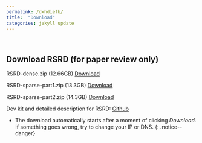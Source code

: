 ```yaml
---
permalink: /dxhdiefb/
title:  "Download"
categories: jekyll update
---
```

<br>


## Download RSRD (for paper review only)

RSRD-dense.zip (12.66GB) [Download](https://figshare.com/ndownloader/files/42280992)

RSRD-sparse-part1.zip (13.3GB) [Download](https://figshare.com/ndownloader/files/42281073)

RSRD-sparse-part2.zip (14.3GB) [Download](https://figshare.com/ndownloader/files/42281085)

Dev kit and detailed description for RSRD: [Github](https://github.com/ztsrxh/RSRD_dev_kit)

- The download automatically starts after a moment of clicking *Download*. If something goes wrong, try to change your IP or DNS.
{: .notice--danger}
